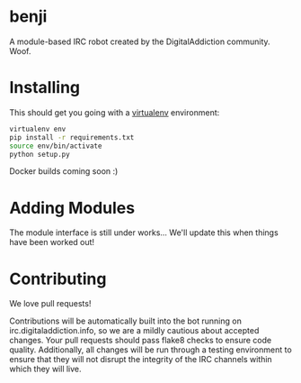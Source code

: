 benji
=====
A module-based IRC robot created by the DigitalAddiction community. Woof.

Installing
==========
This should get you going with a [virtualenv](https://virtualenv.pypa.io/en/latest/)
environment:
```bash
virtualenv env
pip install -r requirements.txt
source env/bin/activate
python setup.py
```

Docker builds coming soon :)

Adding Modules
=============
The module interface is still under works... We'll update this when things
have been worked out!

Contributing
============
We love pull requests!

Contributions will be automatically built into the bot running on
irc.digitaladdiction.info, so we are a mildly cautious about accepted
changes. Your pull requests should pass flake8 checks to ensure code quality.
Additionally, all changes will be run through a testing environment to ensure
that they will not disrupt the integrity of the IRC channels within which they
will live.
